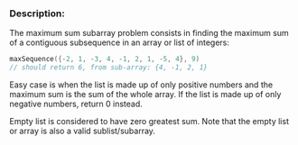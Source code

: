 ### Description:

The
 maximum sum subarray problem consists in finding the maximum sum of a
contiguous subsequence in an array or list of integers:

```c
maxSequence({-2, 1, -3, 4, -1, 2, 1, -5, 4}, 9)
// should return 6, from sub-array: {4, -1, 2, 1}
```

Easy case is when the list is made up of only positive numbers and
the maximum sum is the sum of the whole array. If the list is made up of
 only negative numbers, return 0 instead.

Empty list is considered to have zero greatest sum. Note that the empty list or array is also a valid sublist/subarray.
